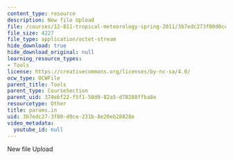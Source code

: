 ```yaml
---
content_type: resource
description: New file Upload
file: /courses/12-811-tropical-meteorology-spring-2011/3b7edc273f80d0ce231b8e20eb28828e_params.in
file_size: 4227
file_type: application/octet-stream
hide_download: true
hide_download_original: null
learning_resource_types:
- Tools
license: https://creativecommons.org/licenses/by-nc-sa/4.0/
ocw_type: OCWFile
parent_title: Tools
parent_type: CourseSection
parent_uid: 374ebf22-f5f1-50d9-82a5-d78288ffba8e
resourcetype: Other
title: params.in
uid: 3b7edc27-3f80-d0ce-231b-8e20eb28828e
video_metadata:
  youtube_id: null
---
```

New file Upload